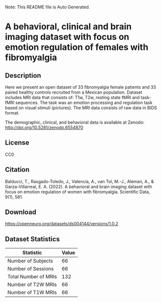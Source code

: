 Note: This README file is Auto Generated.

# A behavioral, clinical and brain imaging dataset with focus on emotion regulation of females with fibromyalgia

## Description

Here we present an open dataset of 33 fibromyalgia female patients and 33 paired healthy controls recruited from a Mexican population. Dataset includes MRI data that consists of: T1w, T2w, resting state fMRI and task-fMRI sequences. The task was an emotion processing and regulation task based on visual stimuli (pictures). The MRI data consists of raw data in BIDS format.

The demographic, clinical, and behavioral data is available at Zenodo: http://doi.org/10.5281/zenodo.6554870


## License

CC0

## Citation

Balducci, T., Rasgado-Toledo, J., Valencia, A., van Tol, M.-J., Aleman, A., & Garza-Villarreal, E. A. (2022). A behavioral and brain imaging dataset with focus on emotion regulation of women with fibromyalgia. Scientific Data, 9(1), 581.

## Download

https://openneuro.org/datasets/ds004144/versions/1.0.2

## Dataset Statistics

| Statistic | Value |
| --- | --- |
| Number of Subjects | 66 |
| Number of Sessions | 66 |
| Total Number of MRIs | 132 |
| Number of T2W MRIs | 66 |
| Number of T1W MRIs | 66 |

